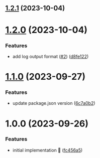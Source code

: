 ## [1.2.1](https://github.com/rpidanny/quill/compare/quill-v1.2.0...quill-v1.2.1) (2023-10-04)

# [1.2.0](https://github.com/rpidanny/quill/compare/quill-v1.1.0...quill-v1.2.0) (2023-10-04)

### Features

- add log output format ([#2](https://github.com/rpidanny/quill/issues/2)) ([d8fe122](https://github.com/rpidanny/quill/commit/d8fe12267f2329d7805af79df7044eeebc58ee44))

# [1.1.0](https://github.com/rpidanny/quill/compare/quill-v1.0.0...quill-v1.1.0) (2023-09-27)

### Features

- update package.json version ([6c7a0b2](https://github.com/rpidanny/quill/commit/6c7a0b25b83fea22624dd4c156d3f073189827ef))

# 1.0.0 (2023-09-26)

### Features

- initial implementation 🚀 ([fc456a5](https://github.com/rpidanny/quill/commit/fc456a57133450dcebe5ea1518163cc953eee9c4))
